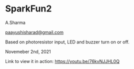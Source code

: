 # SparkFun2

A.Sharma

paayushisharad@gmail.com

Based on photoresistor input, LED and buzzer turn on or off.

Novemeber 2nd, 2021

Link to view it in action: https://youtu.be/76kvNJJHL0Q

